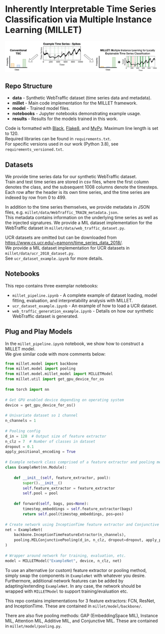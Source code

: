 [//]: # ( Copyright Amazon.com, Inc. or its affiliates. All Rights Reserved.)
[//]: # ( SPDX-License-Identifier: Apache-2.0)

# Inherently Interpretable Time Series Classification via Multiple Instance Learning (MILLET)

![](MILLET_Overview.png)

## Repo Structure

* **data** - Synthetic WebTraffic dataset (time series data and metadata).
* **millet** - Main code implementation for the MILLET framework.
* **model** - Trained model files.
* **notebooks** - Jupyter notebooks demonstrating example usage.
* **results** - Results for the models trained in this work.

Code is formatted with [Black](https://black.readthedocs.io/en/stable/), [Flake8](https://flake8.pycqa.org/en/latest/),
and [MyPy](https://mypy.readthedocs.io/en/stable/). Maximum line length is set to 120.  
Required libraries can be found in `requirements.txt`.  
For specific versions used in our work (Python 3.8), see `requirements_versioned.txt`.

## Datasets

We provide time series data for our synthetic WebTraffic dataset.  
Train and test time series are stored in csv files, where the first column denotes the class,
and the subsequent 1008 columns denote the timesteps.  
Each row after the header is its own time series, and the time series are indexed by row from 0 to 499.  

In addition to the time series themselves, we provide metadata in JSON files,
e.g. `millet/data/WebTraffic_TRAIN_metadata.json`.  
This metadata contains information on the underlying time series as well as the injected signatures.
We provide a MIL dataset implementation for the WebTraffic dataset in `millet/data/web_traffic_dataset.py`.

UCR datasets are omitted but can be downloaded from https://www.cs.ucr.edu/~eamonn/time_series_data_2018/.  
We provide a MIL dataset implementation for UCR datasets in `millet/data/ucr_2018_dataset.py`.  
See `ucr_dataset_example.ipynb` for more details.

## Notebooks

This repo contains three exemplar notebooks:

* `millet_pipeline.ipynb` - A complete example of dataset loading, model fitting, evaluation, and interpretability
analysis with MILLET.
* `ucr_dataset_example.ipynb` - An example of how to load a UCR dataset.
* `web_traffic_generation_example.ipynb` - Details on how our synthetic WebTraffic dataset is generated.

## Plug and Play Models

In the `millet_pipeline.ipynb` notebook, we show how to construct a MILLET model.  
We give similar code with more comments below:

```python
from millet.model import backbone
from millet.model import pooling
from millet.model.millet_model import MILLETModel
from millet.util import get_gpu_device_for_os

from torch import nn

# Get GPU enabled device depending on operating system
device = get_gpu_device_for_os()

# Univariate dataset so 1 channel
n_channels = 1

# Pooling config
d_in = 128  # Output size of feature extractor
n_clz = 7  # Number of classes in dataset
dropout = 0.1
apply_positional_encoding = True

# Example network class comprised of a feature extractor and pooling method
class ExampleNet(nn.Module):

    def __init__(self, feature_extractor, pool):
        super().__init__()
        self.feature_extractor = feature_extractor
        self.pool = pool

    def forward(self, bags, pos=None):
        timestep_embeddings = self.feature_extractor(bags)
        return self.pool(timestep_embeddings, pos=pos)

# Create network using InceptionTime feature extractor and Conjunctive Pooling
net = ExampleNet(
    backbone.InceptionTimeFeatureExtractor(n_channels),
    pooling.MILConjunctivePooling(d_in, n_clz, dropout=dropout, apply_positional_encoding=apply_positional_encoding)
)

# Wrapper around network for training, evaluation, etc.
model = MILLETModel("ExampleNet", device, n_clz, net)
```

To use an alternative (or custom) feature extractor or pooling method, simply swap the components in `ExampleNet`
with whatever you desire.
Furthermore, additional network features can be added by adapting/extending `ExampleNet`.
In any case, the network should be wrapped with `MILLETModel` to support training/evaluation etc.  

This repo contains implementations for 3 feature extractors: FCN, ResNet, and InceptionTime.
These are contained in `millet/model/backbone/`.

There are also five pooling methods: GAP (EmbeddingSpace MIL), Instance MIL, Attention MIL, Additive MIL, 
and Conjunctive MIL. These are contained in `millet/model/pooling.py`.
